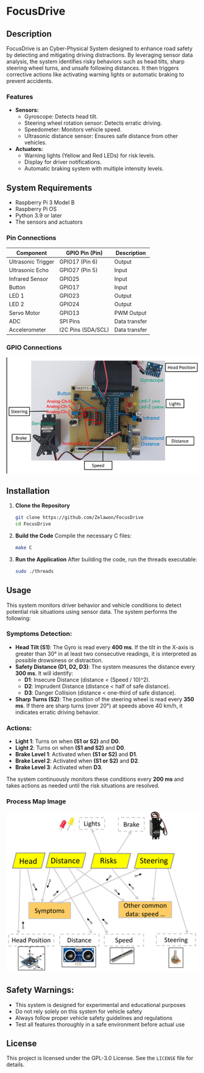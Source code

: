 # FocusDrive

## Description
FocusDrive is an Cyber-Physical System designed to enhance road safety by detecting and mitigating driving distractions. 
By leveraging sensor data analysis, the system identifies risky behaviors such as head tilts, sharp steering wheel turns, and unsafe following distances. 
It then triggers corrective actions like activating warning lights or automatic braking to prevent accidents.

### Features
- **Sensors:**
  - Gyroscope: Detects head tilt.
  - Steering wheel rotation sensor: Detects erratic driving.
  - Speedometer: Monitors vehicle speed.
  - Ultrasonic distance sensor: Ensures safe distance from other vehicles.
- **Actuators:**
  - Warning lights (Yellow and Red LEDs) for risk levels.
  - Display for driver notifications.
  - Automatic braking system with multiple intensity levels.

## System Requirements
- Raspberry Pi 3 Model B
- Raspberry Pi OS
- Python 3.9 or later
- The sensors and actuators

### Pin Connections
| Component           | GPIO Pin (Pin)     | Description   |
|---------------------|--------------------|---------------|
| Ultrasonic Trigger  | GPIO17 (Pin 6)     | Output        |
| Ultrasonic Echo     | GPIO27 (Pin 5)     | Input         |
| Infrared Sensor     | GPIO25             | Input         |
| Button              | GPIO17             | Input         |
| LED 1               | GPIO23             | Output        |
| LED 2               | GPIO24             | Output        |
| Servo Motor         | GPIO13             | PWM Output    |
| ADC                 | SPI Pins           | Data transfer |
| Accelerometer       | I2C Pins (SDA/SCL) | Data transfer |

### GPIO Connections
![Raspberry Pi GPIO Connections](https://github.com/Zelawon/FocusDrive/blob/main/images/gpio_connections_diagram.png?raw=true)


## Installation
1. **Clone the Repository**
   ```bash
   git clone https://github.com/Zelawon/FocusDrive
   cd FocusDrive
   ```

2. **Build the Code**
   Compile the necessary C files:
   ```bash
   make C
   ```

3. **Run the Application**
   After building the code, run the threads executable:
   ```bash
   sudo ./threads
   ```

## Usage

This system monitors driver behavior and vehicle conditions to detect potential risk situations using sensor data. The system performs the following:

### Symptoms Detection:
- **Head Tilt (S1)**: The Gyro is read every **400 ms**. If the tilt in the X-axis is greater than 30° in at least two consecutive readings, it is interpreted as possible drowsiness or distraction.
- **Safety Distance (D1, D2, D3)**: The system measures the distance every **300 ms**. It will identify:
  - **D1**: Insecure Distance (distance < (Speed / 10)^2).
  - **D2**: Imprudent Distance (distance < half of safe distance).
  - **D3**: Danger Collision (distance < one-third of safe distance).
- **Sharp Turns (S2)**: The position of the steering wheel is read every **350 ms**. If there are sharp turns (over 20°) at speeds above 40 km/h, it indicates erratic driving behavior.

### Actions:
- **Light 1**: Turns on when **(S1 or S2)** and **D0**.
- **Light 2**: Turns on when **(S1 and S2)** and **D0**.
- **Brake Level 1**: Activated when **(S1 or S2)** and **D1**.
- **Brake Level 2**: Activated when **(S1 or S2)** and **D2**.
- **Brake Level 3**: Activated when **D3**.

The system continuously monitors these conditions every **200 ms** and takes actions as needed until the risk situations are resolved.

### Process Map Image
![Process Map](https://github.com/Zelawon/FocusDrive/blob/main/images/process_map.png?raw=true)

## Safety Warnings:
- This system is designed for experimental and educational purposes
- Do not rely solely on this system for vehicle safety
- Always follow proper vehicle safety guidelines and regulations
- Test all features thoroughly in a safe environment before actual use

## License
This project is licensed under the GPL-3.0 License. See the `LICENSE` file for details.
